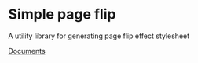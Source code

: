 # Simple page flip

A utility library for generating page flip effect stylesheet

[Documents](http://mmis1000.me/simple-page-flip/docs/)
